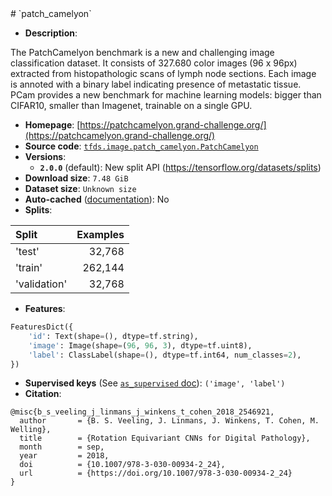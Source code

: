<div itemscope itemtype="http://schema.org/Dataset">
  <div itemscope itemprop="includedInDataCatalog" itemtype="http://schema.org/DataCatalog">
    <meta itemprop="name" content="TensorFlow Datasets" />
  </div>
  <meta itemprop="name" content="patch_camelyon" />
  <meta itemprop="description" content="The PatchCamelyon benchmark is a new and challenging image classification&#10;dataset. It consists of 327.680 color images (96 x 96px) extracted from&#10;histopathologic scans of lymph node sections. Each image is annoted with a&#10;binary label indicating presence of metastatic tissue. PCam provides a new&#10;benchmark for machine learning models: bigger than CIFAR10, smaller than&#10;Imagenet, trainable on a single GPU.&#10;&#10;&#10;To use this dataset:&#10;&#10;```python&#10;import tensorflow_datasets as tfds&#10;&#10;ds = tfds.load(&#x27;patch_camelyon&#x27;, split=&#x27;train&#x27;)&#10;for ex in ds.take(4):&#10;  print(ex)&#10;```&#10;&#10;See [the guide](https://www.tensorflow.org/datasets/overview) for more&#10;informations on [tensorflow_datasets](https://www.tensorflow.org/datasets).&#10;&#10;" />
  <meta itemprop="url" content="https://www.tensorflow.org/datasets/catalog/patch_camelyon" />
  <meta itemprop="sameAs" content="https://patchcamelyon.grand-challenge.org/" />
  <meta itemprop="citation" content="@misc{b_s_veeling_j_linmans_j_winkens_t_cohen_2018_2546921,&#10;  author       = {B. S. Veeling, J. Linmans, J. Winkens, T. Cohen, M. Welling},&#10;  title        = {Rotation Equivariant CNNs for Digital Pathology},&#10;  month        = sep,&#10;  year         = 2018,&#10;  doi          = {10.1007/978-3-030-00934-2_24},&#10;  url          = {https://doi.org/10.1007/978-3-030-00934-2_24}&#10;}&#10;" />
</div>
# `patch_camelyon`

*   **Description**:

The PatchCamelyon benchmark is a new and challenging image classification
dataset. It consists of 327.680 color images (96 x 96px) extracted from
histopathologic scans of lymph node sections. Each image is annoted with a
binary label indicating presence of metastatic tissue. PCam provides a new
benchmark for machine learning models: bigger than CIFAR10, smaller than
Imagenet, trainable on a single GPU.

*   **Homepage**:
    [https://patchcamelyon.grand-challenge.org/](https://patchcamelyon.grand-challenge.org/)
*   **Source code**:
    [`tfds.image.patch_camelyon.PatchCamelyon`](https://github.com/tensorflow/datasets/tree/master/tensorflow_datasets/image/patch_camelyon.py)
*   **Versions**:
    *   **`2.0.0`** (default): New split API
        (https://tensorflow.org/datasets/splits)
*   **Download size**: `7.48 GiB`
*   **Dataset size**: `Unknown size`
*   **Auto-cached**
    ([documentation](https://www.tensorflow.org/datasets/performances#auto-caching)):
    No
*   **Splits**:

Split        | Examples
:----------- | -------:
'test'       | 32,768
'train'      | 262,144
'validation' | 32,768

*   **Features**:

```python
FeaturesDict({
    'id': Text(shape=(), dtype=tf.string),
    'image': Image(shape=(96, 96, 3), dtype=tf.uint8),
    'label': ClassLabel(shape=(), dtype=tf.int64, num_classes=2),
})
```

*   **Supervised keys** (See
    [`as_supervised` doc](https://www.tensorflow.org/datasets/api_docs/python/tfds/load#args)):
    `('image', 'label')`
*   **Citation**:

```
@misc{b_s_veeling_j_linmans_j_winkens_t_cohen_2018_2546921,
  author       = {B. S. Veeling, J. Linmans, J. Winkens, T. Cohen, M. Welling},
  title        = {Rotation Equivariant CNNs for Digital Pathology},
  month        = sep,
  year         = 2018,
  doi          = {10.1007/978-3-030-00934-2_24},
  url          = {https://doi.org/10.1007/978-3-030-00934-2_24}
}
```
